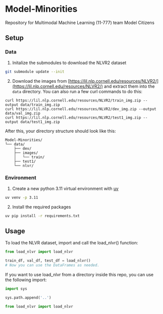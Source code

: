# Model-Minorities
Repository for Multimodal Machine Learning (11-777) team Model Citizens

## Setup

### Data
1. Initalize the submodules to download the NLVR2 dataset
```bash
git submodule update --init
```

2. Download the images from [https://lil.nlp.cornell.edu/resources/NLVR2/](https://lil.nlp.cornell.edu/resources/NLVR2/) and extract them into the `data` directory. You can also run a few curl commands to do this:
```
curl https://lil.nlp.cornell.edu/resources/NLVR2/train_img.zip --output data/train_img.zip
curl https://lil.nlp.cornell.edu/resources/NLVR2/dev_img.zip --output data/val_img.zip
curl https://lil.nlp.cornell.edu/resources/NLVR2/test1_img.zip --output data/test1_img.zip
```
After this, your directory structure should look like this:
```
Model-Minorities/
└── data/
    ├── dev/
    ├── images/
    │   └── train/
    ├── test1/
    └── nlvr/
```

### Environment
1. Create a new python 3.11 virtual environment with [uv](https://github.com/astral-sh/uv)
```bash
uv venv -p 3.11
```

2. Install the required packages
```bash
uv pip install -r requirements.txt
```

## Usage

To load the NLVR dataset, import and call the load_nlvr() function:
```python
from load_nlvr import load_nlvr

train_df, val_df, test_df = load_nlvr()
# Now you can use the DataFrames as needed.
```

If you want to use load_nlvr from a directory inside this repo, you can use the following import:
```python
import sys

sys.path.append('..')

from load_nlvr import load_nlvr
```

